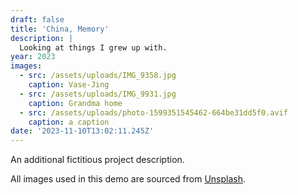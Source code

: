 ```yaml
---
draft: false
title: 'China, Memory'
description: |
  Looking at things I grew up with.
year: 2023
images:
  - src: /assets/uploads/IMG_9358.jpg
    caption: Vase-Jing
  - src: /assets/uploads/IMG_9931.jpg
    caption: Grandma home
  - src: /assets/uploads/photo-1599351545462-664be31dd5f0.avif
    caption: a caption
date: '2023-11-10T13:02:11.245Z'
---
```



An additional fictitious project description.

All images used in this demo are sourced from [Unsplash](https://unsplash.com/).
